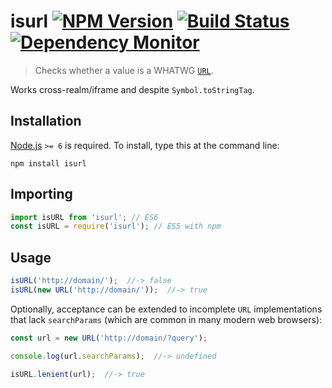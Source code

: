 # isurl [![NPM Version][npm-image]][npm-url] [![Build Status][travis-image]][travis-url] [![Dependency Monitor][greenkeeper-image]][greenkeeper-url]

> Checks whether a value is a WHATWG [`URL`](https://developer.mozilla.org/en/docs/Web/API/URL).


Works cross-realm/iframe and despite `Symbol.toStringTag`.


## Installation

[Node.js](http://nodejs.org/) `>= 6` is required. To install, type this at the command line:
```shell
npm install isurl
```

## Importing

```js
import isURL from 'isurl'; // ES6
const isURL = require('isurl'); // ES5 with npm
```

## Usage

```js
isURL('http://domain/');  //-> false
isURL(new URL('http://domain/'));  //-> true
```

Optionally, acceptance can be extended to incomplete `URL` implementations that lack `searchParams` (which are common in many modern web browsers):
```js
const url = new URL('http://domain/?query');

console.log(url.searchParams);  //-> undefined

isURL.lenient(url);  //-> true
```


[npm-image]: https://img.shields.io/npm/v/isurl.svg
[npm-url]: https://npmjs.com/package/isurl
[travis-image]: https://img.shields.io/travis/stevenvachon/isurl.svg
[travis-url]: https://travis-ci.org/stevenvachon/isurl
[greenkeeper-image]: https://badges.greenkeeper.io/stevenvachon/isurl.svg
[greenkeeper-url]: https://greenkeeper.io/
